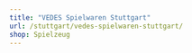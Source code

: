 ```yaml
---
title: "VEDES Spielwaren Stuttgart"
url: /stuttgart/vedes-spielwaren-stuttgart/
shop: Spielzeug
---
```

